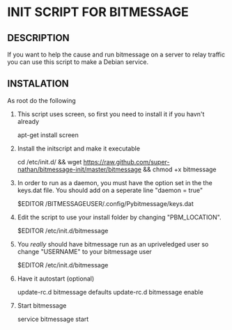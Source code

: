 INIT SCRIPT FOR BITMESSAGE
===============================================

DESCRIPTION
-------------------------------------------
If you want to help the cause and run bitmessage on a server to relay traffic you can use this script to make a Debian service.

INSTALATION
--------------------------------------------
As root do the following

1) This script uses screen, so first you need to install it if you havn't already

    apt-get install screen

2) Install the initscript and make it executable

    cd /etc/init.d/ && wget https://raw.github.com/super-nathan/bitmessage-init/master/bitmessage && chmod +x bitmessage

3) In order to run as a daemon, you must have the option set in the the keys.dat file. You should add on a seperate line "daemon = true"

    $EDITOR /BITMESSAGEUSER/.config/Pybitmessage/keys.dat

4) Edit the script to use your install folder by changing "PBM_LOCATION". 

    $EDITOR /etc/init.d/bitmessage

5) You *really* should have bitmessage run as an upriveledged user so change "USERNAME" to your bitmessage user

    $EDITOR /etc/init.d/bitmessage

6) Have it autostart (optional)

    update-rc.d bitmessage defaults
    update-rc.d bitmessage enable

7) Start bitmessage

    service bitmessage start
